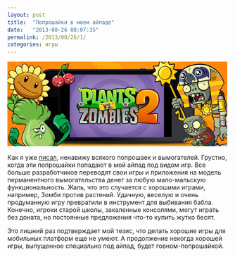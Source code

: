 ```yaml
---
layout: post
title:  "Попрошайки в моем айпаде"
date:   "2013-08-26 08:07:35"
permalink: /2013/08/26/1/
categories: игры
---
```


![screenshot](/assets/static/plants.png)

Как я уже [писал](/2013/07/12/1/), ненавижу всякого попрошаек и
вымогателей. Грустно, когда эти попрошайки попадают в мой айпад под
видом игр. Все больше разработчиков переводят свои игры и приложения
на модель перманентного вымогательства денег за любую мало-мальскую
функциональность. Жаль, что это случается с хорошими играми, например,
Зомби против растений. Удачную, веселую и очень продуманную игру
превратили в инструмент для выбивания бабла. Конечно, игроки старой
школы, закаленные консолями, могут играть без доната, но постоянные
предложения что-то купить жутко бесят.

Это лишний раз подтверждает мой тезис, что делать хорошие игры для
мобильных платформ еще не умеют. А продолжение некогда хорошей игры,
выпущенное специально под айпад, будет говном-попрошайкой.
